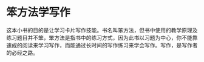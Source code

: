 # 笨方法学写作

这本小书的目的是让学习卡片写作技能。书名叫笨方法，但书中使用的教学原理及练习题目并不笨，笨方法是指书中的练习方式，因为此书以习题为中心，你不能靠速成的阅读来学习写作，而能通过长时间的写作练习来学会写作。写作，是写作者的必经之路。

